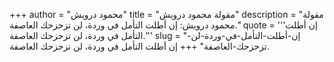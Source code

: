 +++
author = "محمود درويش"
title = "مقولة محمود درويش"
description = "مقولة محمود درويش: إن أطلت التأمل في وردة، لن تزحزحك العاصفة."
quote = '''إن أطلت التأمل في وردة، لن تزحزحك العاصفة.''' 
slug = "إن-أطلت-التأمل-في-وردة-لن-تزحزحك-العاصفة"
+++
إن أطلت التأمل في وردة، لن تزحزحك العاصفة.
